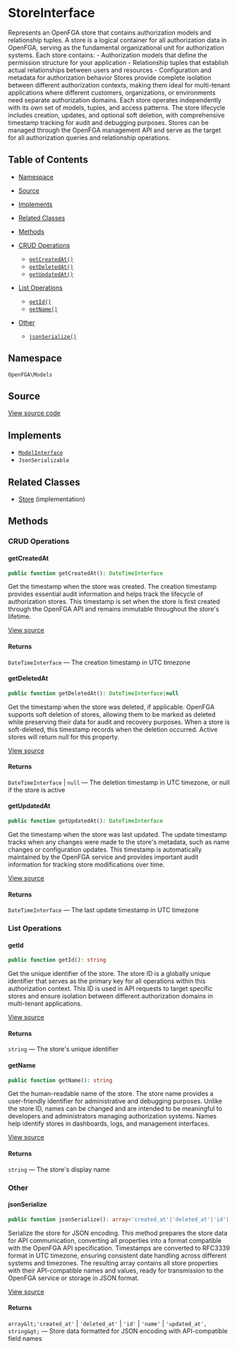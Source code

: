 # StoreInterface

Represents an OpenFGA store that contains authorization models and relationship tuples. A store is a logical container for all authorization data in OpenFGA, serving as the fundamental organizational unit for authorization systems. Each store contains: - Authorization models that define the permission structure for your application - Relationship tuples that establish actual relationships between users and resources - Configuration and metadata for authorization behavior Stores provide complete isolation between different authorization contexts, making them ideal for multi-tenant applications where different customers, organizations, or environments need separate authorization domains. Each store operates independently with its own set of models, tuples, and access patterns. The store lifecycle includes creation, updates, and optional soft deletion, with comprehensive timestamp tracking for audit and debugging purposes. Stores can be managed through the OpenFGA management API and serve as the target for all authorization queries and relationship operations.

## Table of Contents

* [Namespace](#namespace)
* [Source](#source)
* [Implements](#implements)
* [Related Classes](#related-classes)
* [Methods](#methods)

* [CRUD Operations](#crud-operations)
    * [`getCreatedAt()`](#getcreatedat)
    * [`getDeletedAt()`](#getdeletedat)
    * [`getUpdatedAt()`](#getupdatedat)
* [List Operations](#list-operations)
    * [`getId()`](#getid)
    * [`getName()`](#getname)
* [Other](#other)
    * [`jsonSerialize()`](#jsonserialize)

## Namespace

`OpenFGA\Models`

## Source

[View source code](https://github.com/evansims/openfga-php/blob/main/src/Models/StoreInterface.php)

## Implements

* [`ModelInterface`](ModelInterface.md)
* `JsonSerializable`

## Related Classes

* [Store](Models/Store.md) (implementation)

## Methods

### CRUD Operations

#### getCreatedAt

```php
public function getCreatedAt(): DateTimeInterface

```

Get the timestamp when the store was created. The creation timestamp provides essential audit information and helps track the lifecycle of authorization stores. This timestamp is set when the store is first created through the OpenFGA API and remains immutable throughout the store&#039;s lifetime.

[View source](https://github.com/evansims/openfga-php/blob/main/src/Models/StoreInterface.php#L44)

#### Returns

`DateTimeInterface` — The creation timestamp in UTC timezone

#### getDeletedAt

```php
public function getDeletedAt(): DateTimeInterface|null

```

Get the timestamp when the store was deleted, if applicable. OpenFGA supports soft deletion of stores, allowing them to be marked as deleted while preserving their data for audit and recovery purposes. When a store is soft-deleted, this timestamp records when the deletion occurred. Active stores will return null for this property.

[View source](https://github.com/evansims/openfga-php/blob/main/src/Models/StoreInterface.php#L56)

#### Returns

`DateTimeInterface` &#124; `null` — The deletion timestamp in UTC timezone, or null if the store is active

#### getUpdatedAt

```php
public function getUpdatedAt(): DateTimeInterface

```

Get the timestamp when the store was last updated. The update timestamp tracks when any changes were made to the store&#039;s metadata, such as name changes or configuration updates. This timestamp is automatically maintained by the OpenFGA service and provides important audit information for tracking store modifications over time.

[View source](https://github.com/evansims/openfga-php/blob/main/src/Models/StoreInterface.php#L92)

#### Returns

`DateTimeInterface` — The last update timestamp in UTC timezone

### List Operations

#### getId

```php
public function getId(): string

```

Get the unique identifier of the store. The store ID is a globally unique identifier that serves as the primary key for all operations within this authorization context. This ID is used in API requests to target specific stores and ensure isolation between different authorization domains in multi-tenant applications.

[View source](https://github.com/evansims/openfga-php/blob/main/src/Models/StoreInterface.php#L68)

#### Returns

`string` — The store&#039;s unique identifier

#### getName

```php
public function getName(): string

```

Get the human-readable name of the store. The store name provides a user-friendly identifier for administrative and debugging purposes. Unlike the store ID, names can be changed and are intended to be meaningful to developers and administrators managing authorization systems. Names help identify stores in dashboards, logs, and management interfaces.

[View source](https://github.com/evansims/openfga-php/blob/main/src/Models/StoreInterface.php#L80)

#### Returns

`string` — The store&#039;s display name

### Other

#### jsonSerialize

```php
public function jsonSerialize(): array<'created_at'|'deleted_at'|'id'|'name'|'updated_at', string>

```

Serialize the store for JSON encoding. This method prepares the store data for API communication, converting all properties into a format compatible with the OpenFGA API specification. Timestamps are converted to RFC3339 format in UTC timezone, ensuring consistent date handling across different systems and timezones. The resulting array contains all store properties with their API-compatible names and values, ready for transmission to the OpenFGA service or storage in JSON format.

[View source](https://github.com/evansims/openfga-php/blob/main/src/Models/StoreInterface.php#L109)

#### Returns

`array&lt;'created_at'` &#124; `'deleted_at'` &#124; `'id'` &#124; `'name'` &#124; `'updated_at', string&gt;` — Store data formatted for JSON encoding with API-compatible field names
